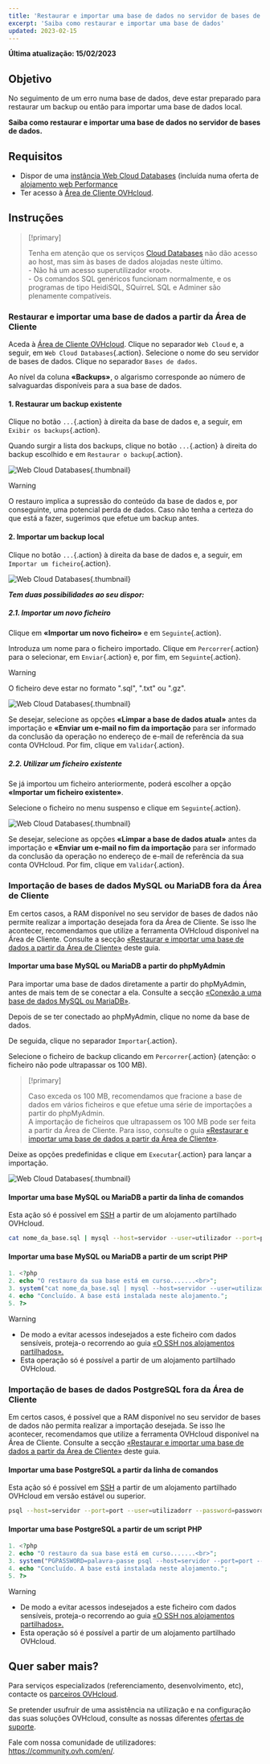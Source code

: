 ```yaml
---
title: 'Restaurar e importar uma base de dados no servidor de bases de dados'
excerpt: 'Saiba como restaurar e importar uma base de dados'
updated: 2023-02-15
---
```


**Última atualização: 15/02/2023**

## Objetivo

No seguimento de um erro numa base de dados, deve estar preparado para restaurar um backup ou então para importar uma base de dados local. 

**Saiba como restaurar e importar uma base de dados no servidor de bases de dados.**

## Requisitos

- Dispor de uma [instância Web Cloud Databases](https://www.ovh.com/pt/cloud/cloud-databases/)  (incluída numa oferta de [alojamento web Performance](https://www.ovhcloud.com/pt/web-hosting/)
- Ter acesso à [Área de Cliente OVHcloud](https://www.ovh.com/auth/?action=gotomanager&from=https://www.ovh.pt/&ovhSubsidiary=pt).

## Instruções

> [!primary]
>
> Tenha em atenção que os serviços [Cloud Databases](https://www.ovh.pt/cloud-databases/) não dão acesso ao host, mas sim às bases de dados alojadas neste último. 
> <br> - Não há um acesso superutilizador «root». 
> <br> - Os comandos SQL genéricos funcionam normalmente, e os programas de tipo HeidiSQL, SQuirreL SQL e Adminer são plenamente compatíveis.
> 

### Restaurar e importar uma base de dados a partir da Área de Cliente

Aceda à [Área de Cliente OVHcloud](https://www.ovh.com/auth/?action=gotomanager&from=https://www.ovh.pt/&ovhSubsidiary=pt). Clique no separador `Web Cloud` e, a seguir, em `Web Cloud Databases`{.action}. Selecione o nome do seu servidor de bases de dados. Clique no separador `Bases de dados`.

Ao nível da coluna **«Backups»**, o algarismo corresponde ao número de salvaguardas disponíveis para a sua base de dados.

#### 1. Restaurar um backup existente

Clique no botão `...`{.action} à direita da base de dados e, a seguir, em `Exibir os backups`{.action}.

Quando surgir a lista dos backups, clique no botão `...`{.action} à direita do backup escolhido e em `Restaurar o backup`{.action}.

![Web Cloud Databases](images/web-cloud-databases-restore01.png){.thumbnail}

> [!warning]
>
> O restauro implica a supressão do conteúdo da base de dados e, por conseguinte, uma potencial perda de dados. Caso não tenha a certeza do que está a fazer, sugerimos que efetue um backup antes.
> 

#### 2. Importar um backup local

Clique no botão `...`{.action} à direita da base de dados e, a seguir, em `Importar um ficheiro`{.action}.

![Web Cloud Databases](images/web-cloud-databases-import01.png){.thumbnail}

***Tem duas possibilidades ao seu dispor:***

#####  2.1\. Importar um novo ficheiro

Clique em **«Importar um novo ficheiro»** e em `Seguinte`{.action}.

Introduza um nome para o ficheiro importado. Clique em `Percorrer`{.action} para o selecionar, em `Enviar`{.action} e, por fim, em `Seguinte`{.action}.

> [!warning]
>
> O ficheiro deve estar no formato ".sql", ".txt" ou ".gz".
> 

![Web Cloud Databases](images/web-cloud-databases-import02.png){.thumbnail}

Se desejar, selecione as opções **«Limpar a base de dados atual»** antes da importação e **«Enviar um e-mail no fim da importação** para ser informado da conclusão da operação no endereço de e-mail de referência da sua conta OVHcloud. Por fim, clique em `Validar`{.action}.

##### 2.2\. Utilizar um ficheiro existente

Se já importou um ficheiro anteriormente, poderá escolher a opção **«Importar um ficheiro existente»**.

Selecione o ficheiro no menu suspenso e clique em `Seguinte`{.action}.

![Web Cloud Databases](images/web-cloud-databases-import03.png){.thumbnail}

Se desejar, selecione as opções **«Limpar a base de dados atual»** antes da importação e **«Enviar um e-mail no fim da importação** para ser informado da conclusão da operação no endereço de e-mail de referência da sua conta OVHcloud. Por fim, clique em `Validar`{.action}.

### Importação de bases de dados MySQL ou MariaDB fora da Área de Cliente

Em certos casos, a RAM disponível no seu servidor de bases de dados não permite realizar a importação desejada fora da Área de Cliente. Se isso lhe acontecer, recomendamos que utilize a ferramenta OVHcloud disponível na Área de Cliente. Consulte a secção [«Restaurar e importar uma base de dados a partir da Área de Cliente»](./#restaurar-e-importar-uma-base-de-dados-a-partir-da-area-de-cliente) deste guia.


#### Importar uma base MySQL ou MariaDB a partir do phpMyAdmin

Para importar uma base de dados diretamente a partir do phpMyAdmin, antes de mais tem de se conectar a ela. Consulte a secção [«Conexão a uma base de dados MySQL ou MariaDB»](/pages/web_cloud/web_cloud_databases/connecting-to-database-on-database-server#conexao-a-uma-base-de-dados-mysql-ou-mariadb).

Depois de se ter conectado ao phpMyAdmin, clique no nome da base de dados.

De seguida, clique no separador `Importar`{.action}.

Selecione o ficheiro de backup clicando em `Percorrer`{.action} (atenção: o ficheiro não pode ultrapassar os 100 MB).

> [!primary]
>
> Caso exceda os 100 MB, recomendamos que fracione a base de dados em vários ficheiros e que efetue uma série de importações a partir do phpMyAdmin.<br>
> A importação de ficheiros que ultrapassem os 100 MB pode ser feita a partir da Área de Cliente. Para isso, consulte o guia [«Restaurar e importar uma base de dados a partir da Área de Cliente»](./#restaurar-e-importar-uma-base-de-dados-a-partir-da-area-de-cliente). 

Deixe as opções predefinidas e clique em `Executar`{.action} para lançar a importação.

![Web Cloud Databases](images/web-cloud-databases-import04.png){.thumbnail}

#### Importar uma base MySQL ou MariaDB a partir da linha de comandos

Esta ação só é possível em [SSH](/pages/web_cloud/web_hosting/ssh_on_webhosting) a partir de um alojamento partilhado OVHcloud.

```bash
cat nome_da_base.sql | mysql --host=servidor --user=utilizador --port=port --password=password nome_da_base
```
#### Importar uma base MySQL ou MariaDB a partir de um script PHP

```php
1. <?php
2. echo "O restauro da sua base está em curso.......<br>";
3. system("cat nome_da_base.sql | mysql --host=servidor --user=utilizador --port=port --password=password nome_da_base");
4. echo "Concluído. A base está instalada neste alojamento.";
5. ?>
```

> [!warning]
>
> - De modo a evitar acessos indesejados a este ficheiro com dados sensíveis, proteja-o recorrendo ao guia [«O SSH nos alojamentos partilhados».](/pages/web_cloud/web_hosting/htaccess_protect_directory_by_password)
> - Esta operação só é possível a partir de um alojamento partilhado OVHcloud.
>

### Importação de bases de dados PostgreSQL fora da Área de Cliente

Em certos casos, é possível que a RAM disponível no seu servidor de bases de dados não permita realizar a importação desejada. Se isso lhe acontecer, recomendamos que utilize a ferramenta OVHcloud disponível na Área de Cliente. Consulte a secção [«Restaurar e importar uma base de dados a partir da Área de Cliente»](./#restaurar-e-importar-uma-base-de-dados-a-partir-da-area-de-cliente) deste guia.

#### Importar uma base PostgreSQL a partir da linha de comandos

Esta ação só é possível em [SSH](/pages/web_cloud/web_hosting/ssh_on_webhosting) a partir de um alojamento partilhado OVHcloud em versão estável ou superior.

```bash
psql --host=servidor --port=port --user=utilizadorr --password=password nome_da_base < nome_da_base.sql
```

#### Importar uma base PostgreSQL a partir de um script PHP

```php
1. <?php
2. echo "O restauro da sua base está em curso.......<br>";
3. system("PGPASSWORD=palavra-passe psql --host=servidor --port=port --user=utilizador --password=password nome_da_base < nome_da_base.sql");
4. echo "Concluído. A base está instalada neste alojamento.";
5. ?>
```

> [!warning]
>
> - De modo a evitar acessos indesejados a este ficheiro com dados sensíveis, proteja-o recorrendo ao guia [«O SSH nos alojamentos partilhados».](/pages/web_cloud/web_hosting/htaccess_protect_directory_by_password)
> - Esta operação só é possível a partir de um alojamento partilhado OVHcloud.
>

## Quer saber mais?

Para serviços especializados (referenciamento, desenvolvimento, etc), contacte os [parceiros OVHcloud](https://partner.ovhcloud.com/pt/).

Se pretender usufruir de uma assistência na utilização e na configuração das suas soluções OVHcloud, consulte as nossas diferentes [ofertas de suporte](https://www.ovhcloud.com/pt/support-levels/).

Fale com nossa comunidade de utilizadores: <https://community.ovh.com/en/>.
